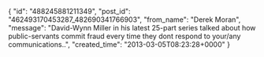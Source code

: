  {
   "id": "488245881211349",
   "post_id": "462493170453287_482690341766903",
   "from_name": "Derek Moran",
   "message": "David-Wynn Miller in his latest 25-part series talked about how public-servants commit fraud every time they dont respond to your/any communications..",
   "created_time": "2013-03-05T08:23:28+0000"
 }
